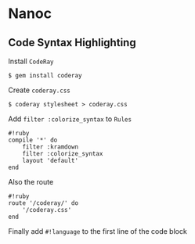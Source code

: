 Nanoc
=====

Code Syntax Highlighting
------------------------
Install ``CodeRay``

    $ gem install coderay


Create ``coderay.css``

    $ coderay stylesheet > coderay.css

Add ``filter :colorize_syntax`` to ``Rules``

    #!ruby
    compile '*' do
        filter :kramdown
        filter :colorize_syntax
        layout 'default'
    end

Also the route

    #!ruby
    route '/coderay/' do
        '/coderay.css'
    end

Finally add ``#!language`` to the first line of the code block